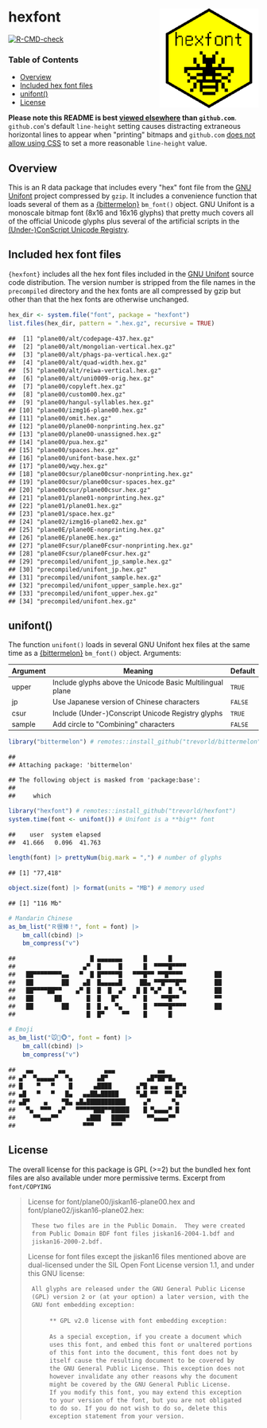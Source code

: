 # hexfont <img src="man/figures/logo.png" align="right" width="200px" alt="hexfont hex sticker">

[![R-CMD-check](https://github.com/trevorld/hexfont/workflows/R-CMD-check/badge.svg)](https://github.com/trevorld/hexfont/actions)

### Table of Contents

* [Overview](#overview)
* [Included hex font files](#hex)
* [unifont()](#unifont)
* [License](#license)

**Please note this README is best [viewed elsewhere](https://trevorldavis.com/R/hexfont) than `github.com`**. `github.com`'s default `line-height` setting causes distracting extraneous horizontal lines to appear when "printing" bitmaps and `github.com` [does not allow using CSS](https://gist.github.com/kivikakk/622b5dcf395e26c49e2334f0eb19e6f9) to set a more reasonable `line-height` value.

## <a name="overview">Overview</a>

This is an R data package that includes every "hex" font file from the [GNU Unifont](http://unifoundry.com/unifont/index.html) project compressed by `gzip`.  It includes a convenience function that loads several of them as a [{bittermelon}](https://github.com/trevorld/bittermelon) `bm_font()` object.  GNU Unifont is a monoscale bitmap font (8x16 and 16x16 glyphs) that pretty much covers all of the official Unicode glyphs plus several of the artificial scripts in the [(Under-)ConScript Unicode Registry](http://www.kreativekorp.com/ucsur/).

## <a name="hex">Included hex font files</a>

`{hexfont}` includes all the hex font files included in the [GNU Unifont](http://unifoundry.com/unifont/index.html)
source code distribution.  The version number is stripped from the file names in the `precompiled` directory and
the hex fonts are all compressed by gzip but other than that the hex fonts are otherwise unchanged.


```r
hex_dir <- system.file("font", package = "hexfont")
list.files(hex_dir, pattern = ".hex.gz", recursive = TRUE)
```

```
##  [1] "plane00/alt/codepage-437.hex.gz"           
##  [2] "plane00/alt/mongolian-vertical.hex.gz"     
##  [3] "plane00/alt/phags-pa-vertical.hex.gz"      
##  [4] "plane00/alt/quad-width.hex.gz"             
##  [5] "plane00/alt/reiwa-vertical.hex.gz"         
##  [6] "plane00/alt/uni0009-orig.hex.gz"           
##  [7] "plane00/copyleft.hex.gz"                   
##  [8] "plane00/custom00.hex.gz"                   
##  [9] "plane00/hangul-syllables.hex.gz"           
## [10] "plane00/izmg16-plane00.hex.gz"             
## [11] "plane00/omit.hex.gz"                       
## [12] "plane00/plane00-nonprinting.hex.gz"        
## [13] "plane00/plane00-unassigned.hex.gz"         
## [14] "plane00/pua.hex.gz"                        
## [15] "plane00/spaces.hex.gz"                     
## [16] "plane00/unifont-base.hex.gz"               
## [17] "plane00/wqy.hex.gz"                        
## [18] "plane00csur/plane00csur-nonprinting.hex.gz"
## [19] "plane00csur/plane00csur-spaces.hex.gz"     
## [20] "plane00csur/plane00csur.hex.gz"            
## [21] "plane01/plane01-nonprinting.hex.gz"        
## [22] "plane01/plane01.hex.gz"                    
## [23] "plane01/space.hex.gz"                      
## [24] "plane02/izmg16-plane02.hex.gz"             
## [25] "plane0E/plane0E-nonprinting.hex.gz"        
## [26] "plane0E/plane0E.hex.gz"                    
## [27] "plane0Fcsur/plane0Fcsur-nonprinting.hex.gz"
## [28] "plane0Fcsur/plane0Fcsur.hex.gz"            
## [29] "precompiled/unifont_jp_sample.hex.gz"      
## [30] "precompiled/unifont_jp.hex.gz"             
## [31] "precompiled/unifont_sample.hex.gz"         
## [32] "precompiled/unifont_upper_sample.hex.gz"   
## [33] "precompiled/unifont_upper.hex.gz"          
## [34] "precompiled/unifont.hex.gz"
```

## <a name="unifont">unifont()</a>

The function `unifont()` loads in several GNU Unifont hex files at the same time as a [{bittermelon}](https://github.com/trevorld/bittermelon) `bm_font()` object.  Arguments:

| Argument | Meaning | Default |
--- | --- | ---
| upper | Include glyphs above the Unicode Basic Multilingual plane | `TRUE` | 
| jp | Use Japanese version of Chinese characters | `FALSE` | 
| csur | Include (Under-)Conscript Unicode Registry glyphs | `TRUE` |
| sample | Add circle to "Combining" characters | `FALSE` | 


```r
library("bittermelon") # remotes::install_github("trevorld/bittermelon")
```

```
## 
## Attaching package: 'bittermelon'
```

```
## The following object is masked from 'package:base':
## 
##     which
```

```r
library("hexfont") # remotes::install_github("trevorld/hexfont")
system.time(font <- unifont()) # Unifont is a **big** font
```

```
##    user  system elapsed 
##  41.666   0.096  41.763
```

```r
length(font) |> prettyNum(big.mark = ",") # number of glyphs
```

```
## [1] "77,418"
```

```r
object.size(font) |> format(units = "MB") # memory used
```

```
## [1] "116 Mb"
```

```r
# Mandarin Chinese
as_bm_list("Ｒ很棒！", font = font) |>
    bm_call(cbind) |> 
    bm_compress("v")
```

```
##                     █ ▄▄▄▄▄▄▄      █      █                     
##                   ▄▀  █     █      █  ▀▀▀▀█▀▀▀▀                 
##   ██▀▀▀▀▀▀▀▀▄▄   ▀  █ █▀▀▀▀▀█   ▀▀▀█▀▀ ▀▀█▀▀▀▀         ██       
##   ██        ██    ▄█  █▄▄▄▄▄█     ██▄ ▀▀█▀▀▀█▀▀        ██       
##   ██▀▀▀▀██▀▀    ▄▀ █  █  █  ▄▀   █ █ ▀▄▀  █  ▀▄        ██       
##   ██      ██       █  █   █▀    ▀  █    ▀▀█▀▀          ▀▀       
##   ██        ██     █  █ ▄  ▀▄      █  ▀▀▀▀█▀▀▀▀        ██       
##                    █  █▀     ▀▀    █      █
```

```r
# Emoji
as_bm_list("🐭🐲🐵", font = font) |>
    bm_call(cbind) |> 
    bm_compress("v")
```

```
##   ▄▄       ▄▄           ▄▄▄            ▄▄       
## ▄▀  ▀▄▄▄▄▄▀  ▀▄       ▄█▀           ▄█▀██▀█▄    
## █    ▀   ▀    █      ▄████       ▄▀█ ▄▄  ▄▄ █▀▄ 
## ▄█   ▀   ▀   █▄   ▄▄██▄█████     ▀▄█ ▀▀  ▀▀ █▄▀ 
## ▄█▀    ▄    ▀█▄ ▄█▄███████████     ▄▀      ▀▄   
##   ▀▄  ▀▀▀  ▄▀   ▀▀▀▀▀███▀▀█████    █ ▀▄▄▄▄▀ █   
##     ▀▀▄▄▄▀▀        ▄███   ████▀     ▀▀▄▄▄▄▀▀    
##                   ▀▀▀     ▀▀▀
```

## <a name="license">License</a>

The overall license for this package is GPL (>=2) but the bundled hex font files 
are also available under more permissive terms.  Excerpt from `font/COPYING` 

> License for font/plane00/jiskan16-plane00.hex and
> font/plane02/jiskan16-plane02.hex:
> 
>      These two files are in the Public Domain.  They were created
>      from Public Domain BDF font files jiskan16-2004-1.bdf and
>      jiskan16-2000-2.bdf.
> 
> 
> License for font files except the jiskan16 files mentioned above
> are dual-licensed under the SIL Open Font License version 1.1,
> and under this GNU license:
> 
>      All glyphs are released under the GNU General Public License
>      (GPL) version 2 or (at your option) a later version, with the
>      GNU font embedding exception:
> 
>           ** GPL v2.0 license with font embedding exception:
> 
>           As a special exception, if you create a document which
>           uses this font, and embed this font or unaltered portions
>           of this font into the document, this font does not by
>           itself cause the resulting document to be covered by
>           the GNU General Public License. This exception does not
>           however invalidate any other reasons why the document
>           might be covered by the GNU General Public License.
>           If you modify this font, you may extend this exception
>           to your version of the font, but you are not obligated
>           to do so. If you do not wish to do so, delete this
>           exception statement from your version.
